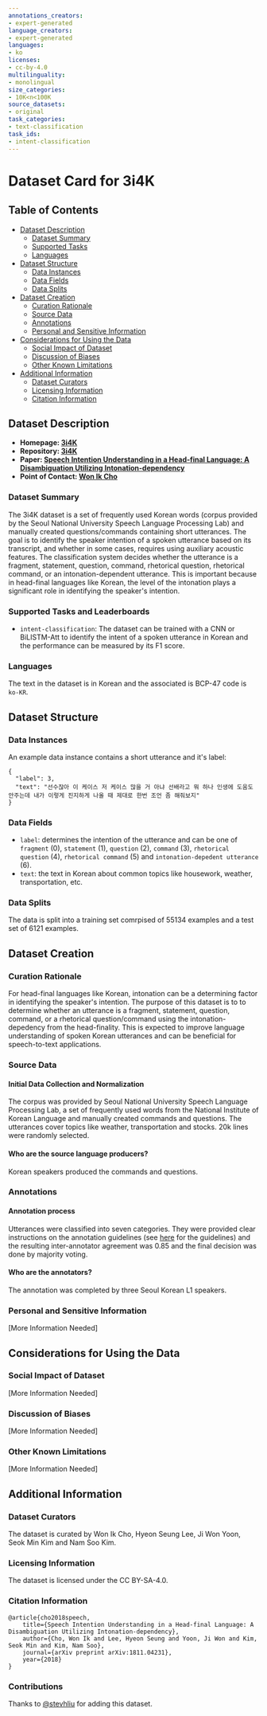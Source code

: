 ```yaml
---
annotations_creators:
- expert-generated
language_creators:
- expert-generated
languages:
- ko
licenses:
- cc-by-4.0
multilinguality:
- monolingual
size_categories:
- 10K<n<100K
source_datasets:
- original
task_categories:
- text-classification
task_ids:
- intent-classification
---
```


# Dataset Card for 3i4K

## Table of Contents
- [Dataset Description](#dataset-description)
  - [Dataset Summary](#dataset-summary)
  - [Supported Tasks](#supported-tasks-and-leaderboards)
  - [Languages](#languages)
- [Dataset Structure](#dataset-structure)
  - [Data Instances](#data-instances)
  - [Data Fields](#data-fields)
  - [Data Splits](#data-splits)
- [Dataset Creation](#dataset-creation)
  - [Curation Rationale](#curation-rationale)
  - [Source Data](#source-data)
  - [Annotations](#annotations)
  - [Personal and Sensitive Information](#personal-and-sensitive-information)
- [Considerations for Using the Data](#considerations-for-using-the-data)
  - [Social Impact of Dataset](#social-impact-of-dataset)
  - [Discussion of Biases](#discussion-of-biases)
  - [Other Known Limitations](#other-known-limitations)
- [Additional Information](#additional-information)
  - [Dataset Curators](#dataset-curators)
  - [Licensing Information](#licensing-information)
  - [Citation Information](#citation-information)

## Dataset Description

- **Homepage: [3i4K](https://github.com/warnikchow/3i4k)**
- **Repository: [3i4K](https://github.com/warnikchow/3i4k)**
- **Paper: [Speech Intention Understanding in a Head-final Language: A Disambiguation Utilizing Intonation-dependency](https://arxiv.org/abs/1811.04231)**
- **Point of Contact: [Won Ik Cho](wicho@hi.snu.ac.kr)**

### Dataset Summary

The 3i4K dataset is a set of frequently used Korean words (corpus provided by the Seoul National University Speech Language Processing Lab) and manually created questions/commands containing short utterances. The goal is to identify the speaker intention of a spoken utterance based on its transcript, and whether in some cases, requires using auxiliary acoustic features. The classification system decides whether the utterance is a fragment, statement, question, command, rhetorical question, rhetorical command, or an intonation-dependent utterance. This is important because in head-final languages like Korean, the level of the intonation plays a significant role in identifying the speaker's intention.

### Supported Tasks and Leaderboards

* `intent-classification`: The dataset can be trained with a CNN or BiLISTM-Att to identify the intent of a spoken utterance in Korean and the performance can be measured by its F1 score.

### Languages

The text in the dataset is in Korean and the associated is BCP-47 code is `ko-KR`.

## Dataset Structure

### Data Instances

An example data instance contains a short utterance and it's label:

```
{
  "label": 3,
  "text": "선수잖아 이 케이스 저 케이스 많을 거 아냐 선배라고 뭐 하나 인생에 도움도 안주는데 내가 이렇게 진지하게 나올 때 제대로 한번 조언 좀 해줘보지"
}
```

### Data Fields

* `label`: determines the intention of the utterance and can be one of `fragment` (0), `statement` (1), `question` (2), `command` (3), `rhetorical question` (4), `rhetorical command` (5) and `intonation-depedent utterance` (6).
* `text`: the text in Korean about common topics like housework, weather, transportation, etc.

### Data Splits

The data is split into a training set comrpised of 55134 examples and a test set of 6121 examples.

## Dataset Creation

### Curation Rationale

For head-final languages like Korean, intonation can be a determining factor in identifying the speaker's intention. The purpose of this dataset is to to determine whether an utterance is a fragment, statement, question, command, or a rhetorical question/command using the intonation-depedency from the head-finality. This is expected to improve language understanding of spoken Korean utterances and can be beneficial for speech-to-text applications.

### Source Data

#### Initial Data Collection and Normalization

The corpus was provided by Seoul National University Speech Language Processing Lab, a set of frequently used words from the National Institute of Korean Language and manually created commands and questions. The utterances cover topics like weather, transportation and stocks. 20k lines were randomly selected.

#### Who are the source language producers?

Korean speakers produced the commands and questions.

### Annotations

#### Annotation process

Utterances were classified into seven categories. They were provided clear instructions on the annotation guidelines (see [here](https://docs.google.com/document/d/1-dPL5MfsxLbWs7vfwczTKgBq_1DX9u1wxOgOPn1tOss/edit#) for the guidelines) and the resulting inter-annotator agreement was 0.85 and the final decision was done by majority voting.

#### Who are the annotators?

The annotation was completed by three Seoul Korean L1 speakers.

### Personal and Sensitive Information

[More Information Needed]

## Considerations for Using the Data

### Social Impact of Dataset

[More Information Needed]

### Discussion of Biases

[More Information Needed]

### Other Known Limitations

[More Information Needed]

## Additional Information

### Dataset Curators

The dataset is curated by Won Ik Cho, Hyeon Seung Lee, Ji Won Yoon, Seok Min Kim and Nam Soo Kim.

### Licensing Information

The dataset is licensed under the CC BY-SA-4.0.

### Citation Information

```
@article{cho2018speech,
	title={Speech Intention Understanding in a Head-final Language: A Disambiguation Utilizing Intonation-dependency},
	author={Cho, Won Ik and Lee, Hyeon Seung and Yoon, Ji Won and Kim, Seok Min and Kim, Nam Soo},
	journal={arXiv preprint arXiv:1811.04231},
	year={2018}
}
```

### Contributions

Thanks to [@stevhliu](https://github.com/stevhliu) for adding this dataset.